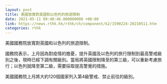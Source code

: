 ```yaml
---
layout: post
title: 美國放寬對英國和以色列的旅遊限制
date: 2021-05-11 09:40:46.000000000 +08:00
link: https://news.rthk.hk/rthk/ch/component/k2/1590224-20210511.htm
categories: rthk
---
```


美國國務院放寬對英國和以色列的旅遊限制。

國務院表示，上月因為對疫情的擔憂，提升英國及以色列的旅行限制到最高警戒級別之後，現時已經下調有關級別。當局將英國限制降至的第三級，可以重新考慮旅行；以色列就降至第二級，需要採取提高警覺的措施。

美國國務院上月將大約120個國家列入第4級警戒、禁止前往的級別。
